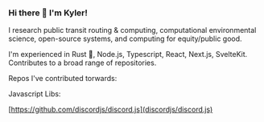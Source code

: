 ### Hi there 👋 I'm Kyler!
I research public transit routing & computing, computational environmental science, open-source systems, and computing for equity/public good.

I'm experienced in Rust 🦀, Node.js, Typescript, React, Next.js, SvelteKit. Contributes to a broad range of repositories.

Repos I've contributed torwards:

Javascript Libs:

[https://github.com/discordjs/discord.js](discordjs/discord.js)
<!--
**kylerchin/kylerchin** is a ✨ _special_ ✨ repository because its `README.md` (this file) appears on your GitHub profile.

Here are some ideas to get you started:

- 🔭 I’m currently working on ...
- 🌱 I’m currently learning ...
- 👯 I’m looking to collaborate on ...
- 🤔 I’m looking for help with ...
- 💬 Ask me about ...
- 📫 How to reach me: ...
- 😄 Pronouns: ...
- ⚡ Fun fact: ...
-->
